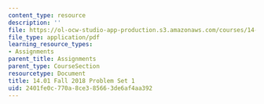 ```yaml
---
content_type: resource
description: ''
file: https://ol-ocw-studio-app-production.s3.amazonaws.com/courses/14-01-principles-of-microeconomics-fall-2018/2401fe0c770a8ce385663de6af4aa392_MIT14_01F18_pset1.pdf
file_type: application/pdf
learning_resource_types:
- Assignments
parent_title: Assignments
parent_type: CourseSection
resourcetype: Document
title: 14.01 Fall 2018 Problem Set 1
uid: 2401fe0c-770a-8ce3-8566-3de6af4aa392
---
```

